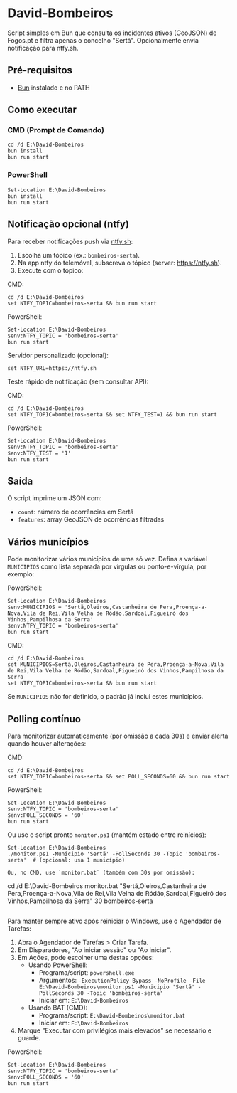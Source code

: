 # David-Bombeiros

Script simples em Bun que consulta os incidentes ativos (GeoJSON) de Fogos.pt e filtra apenas o concelho "Sertã". Opcionalmente envia notificação para ntfy.sh.

## Pré-requisitos

- [Bun](https://bun.sh/) instalado e no PATH

## Como executar

### CMD (Prompt de Comando)

```
cd /d E:\David-Bombeiros
bun install
bun run start
```

### PowerShell

```
Set-Location E:\David-Bombeiros
bun install
bun run start
```

## Notificação opcional (ntfy)

Para receber notificações push via [ntfy.sh](https://ntfy.sh/):

1. Escolha um tópico (ex.: `bombeiros-serta`).
2. Na app ntfy do telemóvel, subscreva o tópico (server: https://ntfy.sh).
3. Execute com o tópico:

CMD:

```
cd /d E:\David-Bombeiros
set NTFY_TOPIC=bombeiros-serta && bun run start
```

PowerShell:

```
Set-Location E:\David-Bombeiros
$env:NTFY_TOPIC = 'bombeiros-serta'
bun run start
```

Servidor personalizado (opcional):

```
set NTFY_URL=https://ntfy.sh
```

Teste rápido de notificação (sem consultar API):

CMD:

```
cd /d E:\David-Bombeiros
set NTFY_TOPIC=bombeiros-serta && set NTFY_TEST=1 && bun run start
```

PowerShell:

```
Set-Location E:\David-Bombeiros
$env:NTFY_TOPIC = 'bombeiros-serta'
$env:NTFY_TEST = '1'
bun run start
```

## Saída

O script imprime um JSON com:

- `count`: número de ocorrências em Sertã
- `features`: array GeoJSON de ocorrências filtradas

## Vários municípios

Pode monitorizar vários municípios de uma só vez. Defina a variável `MUNICIPIOS` como lista separada por vírgulas ou ponto-e-vírgula, por exemplo:

PowerShell:

```
Set-Location E:\David-Bombeiros
$env:MUNICIPIOS = 'Sertã,Oleiros,Castanheira de Pera,Proença-a-Nova,Vila de Rei,Vila Velha de Ródão,Sardoal,Figueiró dos Vinhos,Pampilhosa da Serra'
$env:NTFY_TOPIC = 'bombeiros-serta'
bun run start
```

CMD:

```
cd /d E:\David-Bombeiros
set MUNICIPIOS=Sertã,Oleiros,Castanheira de Pera,Proença-a-Nova,Vila de Rei,Vila Velha de Ródão,Sardoal,Figueiró dos Vinhos,Pampilhosa da Serra
set NTFY_TOPIC=bombeiros-serta && bun run start
```

Se `MUNICIPIOS` não for definido, o padrão já inclui estes municípios.

## Polling contínuo

Para monitorizar automaticamente (por omissão a cada 30s) e enviar alerta quando houver alterações:

CMD:

```
cd /d E:\David-Bombeiros
set NTFY_TOPIC=bombeiros-serta && set POLL_SECONDS=60 && bun run start
```

PowerShell:

```
Set-Location E:\David-Bombeiros
$env:NTFY_TOPIC = 'bombeiros-serta'
$env:POLL_SECONDS = '60'
bun run start
```

Ou use o script pronto `monitor.ps1` (mantém estado entre reinícios):

```
Set-Location E:\David-Bombeiros
./monitor.ps1 -Municipio 'Sertã' -PollSeconds 30 -Topic 'bombeiros-serta'  # (opcional: usa 1 município)

Ou, no CMD, use `monitor.bat` (também com 30s por omissão):

```

cd /d E:\David-Bombeiros
monitor.bat "Sertã,Oleiros,Castanheira de Pera,Proença-a-Nova,Vila de Rei,Vila Velha de Ródão,Sardoal,Figueiró dos Vinhos,Pampilhosa da Serra" 30 bombeiros-serta

```

```

Para manter sempre ativo após reiniciar o Windows, use o Agendador de Tarefas:

1. Abra o Agendador de Tarefas > Criar Tarefa.
2. Em Disparadores, "Ao iniciar sessão" ou "Ao iniciar".
3. Em Ações, pode escolher uma destas opções:
   - Usando PowerShell:
     - Programa/script: `powershell.exe`
     - Argumentos: `-ExecutionPolicy Bypass -NoProfile -File E:\David-Bombeiros\monitor.ps1 -Municipio 'Sertã' -PollSeconds 30 -Topic 'bombeiros-serta'`
     - Iniciar em: `E:\David-Bombeiros`
   - Usando BAT (CMD):
     - Programa/script: `E:\David-Bombeiros\monitor.bat`
     - Iniciar em: `E:\David-Bombeiros`
4. Marque "Executar com privilégios mais elevados" se necessário e guarde.

PowerShell:

```
Set-Location E:\David-Bombeiros
$env:NTFY_TOPIC = 'bombeiros-serta'
$env:POLL_SECONDS = '60'
bun run start
```

